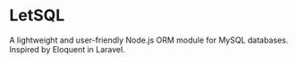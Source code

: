 # LetSQL

A lightweight and user-friendly Node.js ORM module for MySQL databases. Inspired by Eloquent in Laravel.